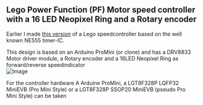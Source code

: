 ## Lego Power Function (PF) Motor speed controller with a 16 LED Neopixel Ring and a Rotary encoder

Earlier I made [this version](https://github.com/rdalen/Lego_PF-Motor-SpeedController) of a Lego speedcontroller based on the well known NE555 timer-IC.  

This design is based on an Arduino ProMini (or clone) and has a DRV8833 Motor driver module, a Rotary encoder and a 16LED Neopixel Ring as forward/reverse speedindicator  
![Image](https://github.com/user-attachments/assets/53ff555d-a833-40cc-8e04-70d34815b413)

For the controller hardware A Arduine ProMini, a LGT8F328P LQFP32 MiniEVB (Pro Mini Style) or a  LGT8F328P SSOP20 MiniEVB (pseudo Pro Mini Style) can be taken
